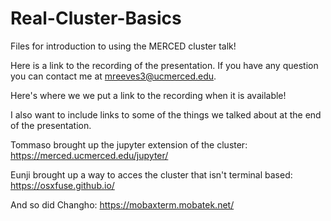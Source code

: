 # Real-Cluster-Basics
Files for introduction to using the MERCED cluster talk!

Here is a link to the recording of the presentation. If you have any question you can contact me at mreeves3@ucmerced.edu.

Here's where we we put a link to the recording when it is available!

I also want to include links to some of the things we talked about at the end of the presentation.

Tommaso brought up the jupyter extension of the cluster:
https://merced.ucmerced.edu/jupyter/

Eunji brought up a way to acces the cluster that isn't terminal based:
https://osxfuse.github.io/

And so did Changho:
https://mobaxterm.mobatek.net/

